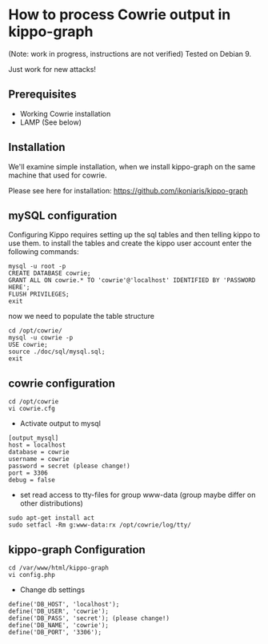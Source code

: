 # How to process Cowrie output in kippo-graph

(Note: work in progress, instructions are not verified)
Tested on Debian 9.

Just work for new attacks!


## Prerequisites

* Working Cowrie installation
* LAMP (See below)

## Installation

We'll examine simple installation, when we install kippo-graph on the same machine that used for cowrie.

Please see here for installation:
https://github.com/ikoniaris/kippo-graph


## mySQL configuration

Configuring Kippo requires setting up the sql tables and then telling kippo to use them.
to install the tables and create the kippo user account enter the following commands:
```
mysql -u root -p
CREATE DATABASE cowrie;
GRANT ALL ON cowrie.* TO 'cowrie'@'localhost' IDENTIFIED BY 'PASSWORD HERE';
FLUSH PRIVILEGES;
exit
```

now we need to populate the table structure
```
cd /opt/cowrie/
mysql -u cowrie -p
USE cowrie;
source ./doc/sql/mysql.sql;
exit
```

## cowrie configuration
```
cd /opt/cowrie
vi cowrie.cfg
```

* Activate output to mysql
```
[output_mysql]
host = localhost
database = cowrie
username = cowrie
password = secret (please change!)
port = 3306
debug = false
```

* set read access to tty-files for group www-data (group maybe differ on other distributions)
```
sudo apt-get install act
sudo setfacl -Rm g:www-data:rx /opt/cowrie/log/tty/
```

## kippo-graph Configuration
```
cd /var/www/html/kippo-graph
vi config.php
```

* Change db settings
```
define('DB_HOST', 'localhost');
define('DB_USER', 'cowrie');
define('DB_PASS', 'secret'); (please change!)
define('DB_NAME', 'cowrie'); 
define('DB_PORT', '3306');
```

